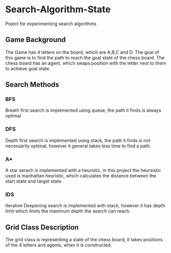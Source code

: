 # Search-Algorithm-State
Poject for experimenting search algorithms

## Game Background
The Game has 4 letters on the board, which are A,B,C and D. The goal of this game is to find the path to reach the goal state of the chess board. The chess board has an agent, which swaps position with the letter next to them to achieve goal state.



## Search Methods
### BFS
Breath first search is implemented using queue, the path it finds is always optimal.

### DFS
Depth first search is implemented using stack, the path it finds is not necessarily optimal, however it general takes less time to find a path.

### A* 
A star serach is implemented with a heuristic, in this project the heursistic used is manhattan heuristic, which calculates the distance between the start state and target state.

### IDS
Iterative Deepening search is implemented with stack, however it has depth limit which limits the maximum depth the search can reach.

## Grid Class Description
The grid class is representing a state of the chess board, it takes positions of the 4 letters and agents, when it is constructed. 
